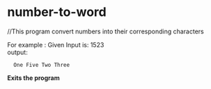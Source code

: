 # number-to-word

//This program convert numbers into their corresponding characters

For example
:
Given Input is: 1523  
 output:
     
      One Five Two Three
      
**Exits the program**
